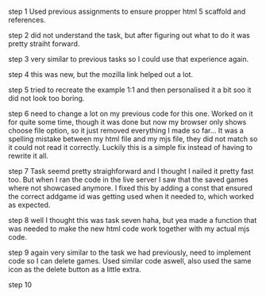 step 1
Used previous assignments to ensure propper html 5 scaffold and references.

step 2
did not understand the task, but after figuring out what to do it was pretty straiht forward.

step 3
very similar to previous tasks so I could use that experience again.

step 4
this was new, but the mozilla link helped out a lot.

step 5
tried to recreate the example 1:1 and then personalised it a bit soo it did not look too boring.

step 6
need to change a lot on my previous code for this one. Worked on it for quite some time, though it was done but now my browser only shows choose file option, so it just removed everything I made so far... It was a spelling mistake between my html file and my mjs file, they did not match so it could not read it correctly. Luckily this is a simple fix instead of having to rewrite it all.

step 7 
Task seemd pretty straighforward and I thought I nailed it pretty fast too. But when I ran the code in the live server I saw that the saved games where not showcased anymore. I fixed this by adding a const that ensured the correct addgame id was getting used when it needed to, which worked as expected.

step 8
well I thought this was task seven haha, but yea made a function that was needed to make the new html code work together with my actual mjs code.

step 9
again very similar to the task we had previously, need to implement code so I can delete games. Used similar code aswell, also used the same icon as the delete button as a little extra.

step 10